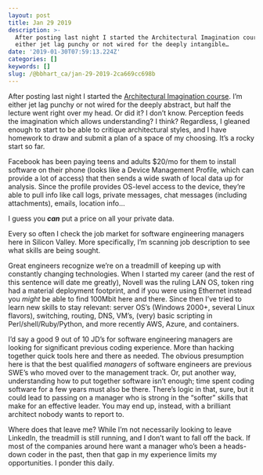```yaml
---
layout: post
title: Jan 29 2019
description: >-
  After posting last night I started the Architectural Imagination course. I’m
  either jet lag punchy or not wired for the deeply intangible…
date: '2019-01-30T07:59:13.224Z'
categories: []
keywords: []
slug: /@bbhart_ca/jan-29-2019-2ca669cc698b
---
```


After posting last night I started the [Architectural Imagination course](https://courses.edx.org/courses/course-v1:HarvardX+GSD1x+1T2019/course/). I’m either jet lag punchy or not wired for the deeply abstract, but half the lecture went right over my head. Or did it? I don’t know. Perception feeds the imagination which allows understanding? I think? Regardless, I gleaned enough to start to be able to critique architectural styles, and I have homework to draw and submit a plan of a space of my choosing. It’s a rocky start so far.

Facebook has been paying teens and adults $20/mo for them to install software on their phone (looks like a Device Management Profile, which can provide a lot of access) that then sends a wide swath of local data up for analysis. Since the profile provides OS-level access to the device, they’re able to pull info like call logs, private messages, chat messages (including attachments), emails, location info…

I guess you **_can_** put a price on all your private data.

Every so often I check the job market for software engineering managers here in Silicon Valley. More specifically, I’m scanning job description to see what skills are being sought.

Great engineers recognize we’re on a treadmill of keeping up with constantly changing technologies. When I started my career (and the rest of this sentence will date me greatly), Novell was the ruling LAN OS, token ring had a material deployment footprint, and if you were using Ethernet instead you _might_ be able to find 100Mbit here and there. Since then I’ve tried to learn new skills to stay relevant: server OS’s (Windows 2000+, several Linux flavors), switching, routing, DNS, VM’s, (very) basic scripting in Perl/shell/Ruby/Python, and more recently AWS, Azure, and containers.

I’d say a good 9 out of 10 JD’s for software engineering managers are looking for significant previous coding experience. More than hacking together quick tools here and there as needed. The obvious presumption here is that the best qualified _managers_ of software engineers are previous SWE’s who moved over to the management track. Or, put another way, understanding how to put together software isn’t enough; time spent coding software for a few years must also be there. There’s logic in that, sure, but it could lead to passing on a manager who is strong in the “softer” skills that make for an effective leader. You may end up, instead, with a brilliant architect nobody wants to report to.

Where does that leave me? While I’m not necessarily looking to leave LinkedIn, the treadmill is still running, and I don’t want to fall off the back. If most of the companies around here want a manager who’s been a heads-down coder in the past, then that gap in my experience limits my opportunities. I ponder this daily.
